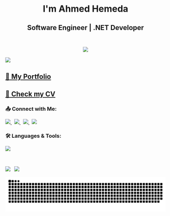<h1 align="center">I'm Ahmed Hemeda</h1>

<h2 align="center">Software Engineer | .NET Developer</h2>
<br>

  <p align="center">
    <a href="https://www.google.com.eg/search?q=ahmed+hemeda"> <!-- Google Me -->
      <img src="https://readme-typing-svg.herokuapp.com/?lines=Visit%20my%20LinkedIn%20Profile;I%20Post%20Insightful%20Content;Follow%20to%20get%20New%20Updates&font=Bold%20Code&center=true&color=30F050&pause=2000">
    </a>
  </p>

  <p align="left">
      <img src="https://komarev.com/ghpvc/?username=a-hemeda&style=flat&color=4010B0"/> <!-- Profile Views -->
  </p>

## [🔗 My Portfolio](https://a-hemeda.github.io/Portfolio/)

## [📄 Check my CV]()

<h3 align="left">📤 Connect with Me:</h3>
  <p align="left">
    <a href="mailto:7hemeda@gmail.com"> <!-- Gmail -->
      <img src="https://github.com/user-attachments/assets/1a97a051-cc24-4738-a7a2-3f53365a9e93" height="35"/>
    </a>&nbsp;
    <a href="https://www.linkedin.com/in/a-hemeda"> <!-- LinkedIn Profile -->
      <img src="https://raw.githubusercontent.com/rahuldkjain/github-profile-readme-generator/master/src/images/icons/Social/linked-in-alt.svg" height="45"/>
    </a>&nbsp;
    <a href="https://www.whatsapp.com/channel/0029Vb3QWNLG8l5OPthU963O"> <!-- WhatsApp Channel -->
      <img src="https://marketplace.canva.com/Vmp9Y/MAEvzQVmp9Y/1/tl/canva-whatsapp-status-icon-MAEvzQVmp9Y.png" height="45"/>
    </a>&nbsp;
    <a href="https://codeforces.com/profile/A-Hemeda"> <!-- Codeforces Profile -->
      <img src="https://cdn.iconscout.com/icon/free/png-256/free-code-forces-logo-icon-download-in-svg-png-gif-file-formats--technology-social-media-vol-2-pack-logos-icons-3029920.png" height="45"/>
    </a>
  </p>

<h3 align="left">🛠️ Languages & Tools:</h3>
  <p align="left">
    <img src="https://go-skill-icons.vercel.app/api/icons?i=cpp,cs,dotnet,postman,swagger,sqlserver,redis,git,html,css,js,docker"/>
  </p>

<!--
<h3 align="left">🏆 GitHub Trophies:</h3>
  <p align="left">
    <img src="https://github-profile-trophy.vercel.app/?username=a-hemeda&theme=onestar&row=1&column=7"/>
  </p>
-->

  <br>

  <p align="left">
    <img src="https://github-readme-stats.vercel.app/api/top-langs?username=a-hemeda&layout=compact&langs_count=6&theme=highcontrast" height="120"/> &nbsp; <!-- Most Used Languages -->
    <img src="https://streak-stats.demolab.com/?user=a-hemeda&theme=highcontrast" height="120"/> <!-- GitHub Streak -->
  </p>

  <p align="left">
    <img src="https://raw.githubusercontent.com/platane/snk/output/github-contribution-grid-snake-dark.svg"> <!-- Snake -->
  </p>
